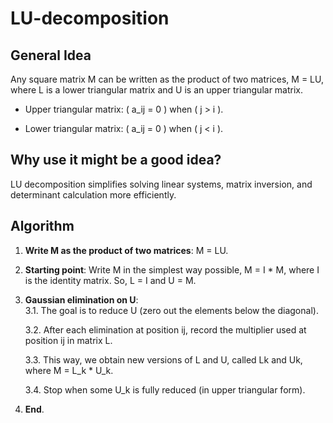 # LU-decomposition

## General Idea
Any square matrix M can be written as the product of two matrices, M = LU, where L is a lower triangular matrix and U is an upper triangular matrix.

- Upper triangular matrix: \( a_ij = 0 \) when \( j > i \).

- Lower triangular matrix: \( a_ij = 0 \) when \( j < i \).

## Why use it might be a good idea?
LU decomposition simplifies solving linear systems, matrix inversion, and determinant calculation more efficiently.

## Algorithm

1. **Write M as the product of two matrices**: M = LU.

2. **Starting point**: Write M in the simplest way possible, M = I * M, where I is the identity matrix. So, L = I and U = M.

3. **Gaussian elimination on U**:   
   3.1. The goal is to reduce U (zero out the elements below the diagonal).
   
   3.2. After each elimination at position ij, record the multiplier used at position ij in matrix L.
   
   3.3. This way, we obtain new versions of L and U, called Lk and Uk, where M = L_k * U_k.
   
   3.4. Stop when some U_k is fully reduced (in upper triangular form).

4. **End**.
